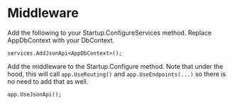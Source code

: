 # Middleware
Add the following to your Startup.ConfigureServices method. Replace AppDbContext with your DbContext.

```c3
services.AddJsonApi<AppDbContext>();
```

Add the middleware to the Startup.Configure method. Note that under the hood, 
this will call `app.UseRouting()` and `app.UseEndpoints(...)` so there is no need to add that as well.

```c3
app.UseJsonApi();
```
